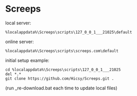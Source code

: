 # Screeps
local server:

`%localappdata%\Screeps\scripts\127_0_0_1___21025\default`


online server:

`%localappdata%\Screeps\scripts\screeps.com\default`


initial setup example:
```
cd %localappdata%\Screeps\scripts\127_0_0_1___21025
del *.*
git clone https://github.com/Hicsy/Screeps.git .
```
(run \_re-download.bat each time to update local files)
